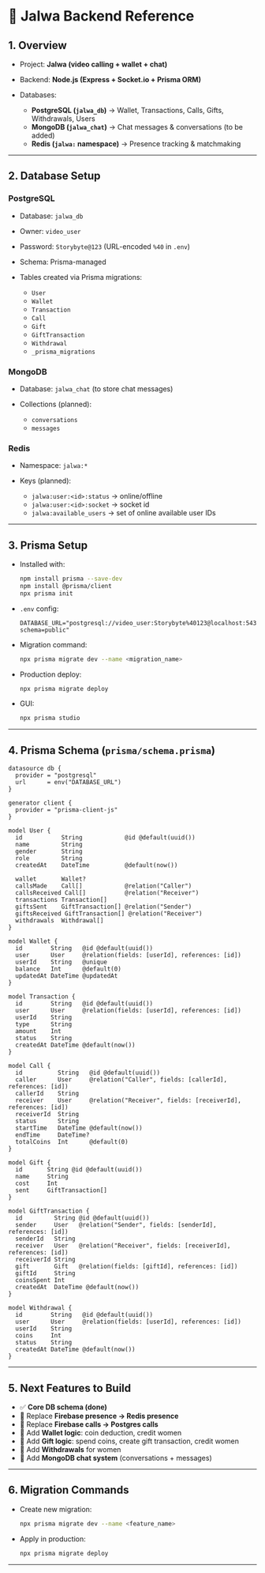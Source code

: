 

# 📘 Jalwa Backend Reference

## 1. Overview

* Project: **Jalwa (video calling + wallet + chat)**
* Backend: **Node.js (Express + Socket.io + Prisma ORM)**
* Databases:

  * **PostgreSQL (`jalwa_db`)** → Wallet, Transactions, Calls, Gifts, Withdrawals, Users
  * **MongoDB (`jalwa_chat`)** → Chat messages & conversations (to be added)
  * **Redis (`jalwa:` namespace)** → Presence tracking & matchmaking

---

## 2. Database Setup

### PostgreSQL

* Database: `jalwa_db`
* Owner: `video_user`
* Password: `Storybyte@123` (URL-encoded `%40` in `.env`)
* Schema: Prisma-managed
* Tables created via Prisma migrations:

  * `User`
  * `Wallet`
  * `Transaction`
  * `Call`
  * `Gift`
  * `GiftTransaction`
  * `Withdrawal`
  * `_prisma_migrations`

### MongoDB

* Database: `jalwa_chat` (to store chat messages)
* Collections (planned):

  * `conversations`
  * `messages`

### Redis

* Namespace: `jalwa:*`
* Keys (planned):

  * `jalwa:user:<id>:status` → online/offline
  * `jalwa:user:<id>:socket` → socket id
  * `jalwa:available_users` → set of online available user IDs

---

## 3. Prisma Setup

* Installed with:

  ```bash
  npm install prisma --save-dev
  npm install @prisma/client
  npx prisma init
  ```
* `.env` config:

  ```env
  DATABASE_URL="postgresql://video_user:Storybyte%40123@localhost:5432/jalwa_db?schema=public"
  ```
* Migration command:

  ```bash
  npx prisma migrate dev --name <migration_name>
  ```
* Production deploy:

  ```bash
  npx prisma migrate deploy
  ```
* GUI:

  ```bash
  npx prisma studio
  ```

---

## 4. Prisma Schema (`prisma/schema.prisma`)

```prisma
datasource db {
  provider = "postgresql"
  url      = env("DATABASE_URL")
}

generator client {
  provider = "prisma-client-js"
}

model User {
  id           String            @id @default(uuid())
  name         String
  gender       String
  role         String
  createdAt    DateTime          @default(now())

  wallet       Wallet?
  callsMade    Call[]            @relation("Caller")
  callsReceived Call[]           @relation("Receiver")
  transactions Transaction[]
  giftsSent    GiftTransaction[] @relation("Sender")
  giftsReceived GiftTransaction[] @relation("Receiver")
  withdrawals  Withdrawal[]
}

model Wallet {
  id        String   @id @default(uuid())
  user      User     @relation(fields: [userId], references: [id])
  userId    String   @unique
  balance   Int      @default(0)
  updatedAt DateTime @updatedAt
}

model Transaction {
  id        String   @id @default(uuid())
  user      User     @relation(fields: [userId], references: [id])
  userId    String
  type      String
  amount    Int
  status    String
  createdAt DateTime @default(now())
}

model Call {
  id          String   @id @default(uuid())
  caller      User     @relation("Caller", fields: [callerId], references: [id])
  callerId    String
  receiver    User     @relation("Receiver", fields: [receiverId], references: [id])
  receiverId  String
  status      String
  startTime   DateTime @default(now())
  endTime     DateTime?
  totalCoins  Int      @default(0)
}

model Gift {
  id       String @id @default(uuid())
  name     String
  cost     Int
  sent     GiftTransaction[]
}

model GiftTransaction {
  id         String @id @default(uuid())
  sender     User   @relation("Sender", fields: [senderId], references: [id])
  senderId   String
  receiver   User   @relation("Receiver", fields: [receiverId], references: [id])
  receiverId String
  gift       Gift   @relation(fields: [giftId], references: [id])
  giftId     String
  coinsSpent Int
  createdAt  DateTime @default(now())
}

model Withdrawal {
  id        String   @id @default(uuid())
  user      User     @relation(fields: [userId], references: [id])
  userId    String
  coins     Int
  status    String
  createdAt DateTime @default(now())
}
```

---

## 5. Next Features to Build

* ✅ **Core DB schema (done)**
* 🔄 Replace **Firebase presence → Redis presence**
* 🔄 Replace **Firebase calls → Postgres calls**
* 🔄 Add **Wallet logic**: coin deduction, credit women
* 🔄 Add **Gift logic**: spend coins, create gift transaction, credit women
* 🔄 Add **Withdrawals** for women
* 🔄 Add **MongoDB chat system** (conversations + messages)

---

## 6. Migration Commands

* Create new migration:

  ```bash
  npx prisma migrate dev --name <feature_name>
  ```
* Apply in production:

  ```bash
  npx prisma migrate deploy
  ```

---
